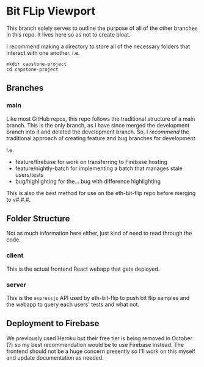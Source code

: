 # Bit FLip Viewport

This branch solely serves to outline the purpose of all of the other
branches in this repo. It lives here so as not to create bloat.

I recommend making a directory to store all of the necessary folders that
interact with one another. i.e.

```shell
mkdir capstone-project
cd capstone-project
```

## Branches

### main

Like most GitHub repos, this repo follows the traditional structure of a main
branch. This is the only branch, as I have since merged the development branch
into it and deleted the development branch. So, I _recommend_ the traditional
approach of creating feature and bug branches for development.

i.e.
- feature/firebase for work on transferring to Firebase hosting
- feature/nightly-batch for implementing a batch that manages stale users/tests
- bug/highlighting for the... bug with difference highlighting

This is also the best method for use on the eth-bit-flip repo before merging to
v#.#.#.

## Folder Structure

Not as much information here either, just kind of need to read through the code.

### client

This is the actual frontend React webapp that gets deployed.

### server

This is the `expressjs` API used by eth-bit-flip to push bit flip samples and
the webapp to query each users' tests and what not.

## Deployment to Firebase

We previously used Heroku but their free tier is being removed in October (?) so
my best recommendation would be to use Firebase instead. The frontend should not
be a huge concern presently so I'll work on this myself and update documentation
as needed.
